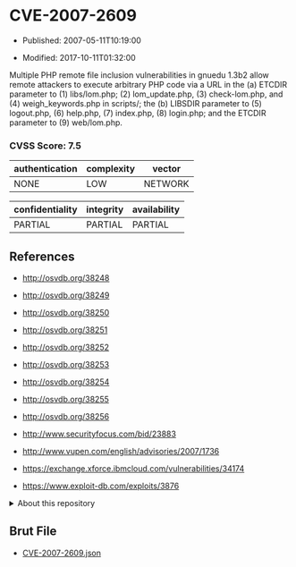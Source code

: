 # CVE-2007-2609

- Published: 2007-05-11T10:19:00

- Modified: 2017-10-11T01:32:00

Multiple PHP remote file inclusion vulnerabilities in gnuedu 1.3b2 allow remote attackers to execute arbitrary PHP code via a URL in the (a) ETCDIR parameter to (1) libs/lom.php; (2) lom_update.php, (3) check-lom.php, and (4) weigh_keywords.php in scripts/; the (b) LIBSDIR parameter to (5) logout.php, (6) help.php, (7) index.php, (8) login.php; and the ETCDIR parameter to (9) web/lom.php.

### CVSS Score: **7.5**

| authentication | complexity | vector |
| --- | --- | --- |
| NONE | LOW | NETWORK |

| confidentiality | integrity | availability |
| --- | --- | --- |
| PARTIAL | PARTIAL | PARTIAL |

## References

* http://osvdb.org/38248

* http://osvdb.org/38249

* http://osvdb.org/38250

* http://osvdb.org/38251

* http://osvdb.org/38252

* http://osvdb.org/38253

* http://osvdb.org/38254

* http://osvdb.org/38255

* http://osvdb.org/38256

* http://www.securityfocus.com/bid/23883

* http://www.vupen.com/english/advisories/2007/1736

* https://exchange.xforce.ibmcloud.com/vulnerabilities/34174

* https://www.exploit-db.com/exploits/3876

<details>
<summary>About this repository</summary> 

  This repository is part of the project [Live Hack CVE](https://github.com/Live-Hack-CVE). Main website can be found [www.live-hack.org](https://www.live-hack.org) 
  
  Made by [Sn0wAlice](https://github.com/Sn0wAlice) for the people that care about security and need to have a feed of the latest CVEs. Hope you enjoy it, don't forget to star the repo and follow me on [Twitter](https://twitter.com/Sn0wAlice) and [Github](https://github.com/Sn0wAlice). And that is my [personnal website](https://www.alice-snow.me/)

  - [Home Page](https://github.com/Live-Hack-CVE)
  - [Framework](https://github.com/Live-Hack-CVE/cve-framework)
  - [CVE database](https://github.com/Live-Hack-CVE/full_database)
  - [Changelog](https://github.com/Live-Hack-CVE/Changelog)
</details>

## Brut File

* [CVE-2007-2609.json](https://raw.githubusercontent.com/Live-Hack-CVE/full_database/main/cves/2007/CVE-2007-2609.json)

